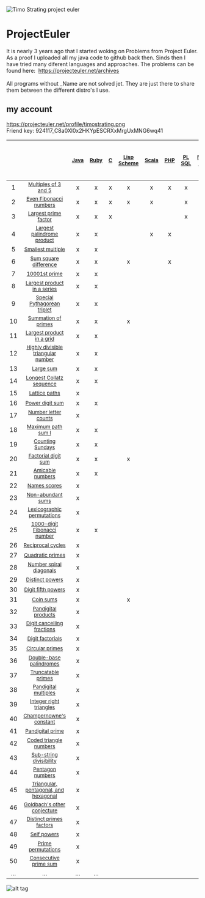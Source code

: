 ![Timo Strating project euler](https://projecteuler.net/profile/timostrating.png)

# ProjectEuler
It is nearly 3 years ago that I started woking on Problems from Project Euler.
As a proof I uploaded all my java code to github back then.
Sinds then I have tried many diferent languages and approaches.
The problems can be found here:  https://projecteuler.net/archives <br/>
   <br/>
All programs without _Name are not solved jet. They are just there to share them between the different distro's I use.

## my account 
https://projecteuler.net/profile/timostrating.png <br/>
Friend key: 924117_C8a0Xl0x2HKYpESCRXxMrgUxMNG6wq41

<!--                                                                                                    Java    Ruby    C       Lisp Scheme     Scala     PHP     PL SQL     Mathe- matica     Rust     Kotlin     Lua    -->
|       |                                                                                             | <sup> [Java](https://github.com/timostrating/ProjectEuler/tree/master/java) </sup> | <sup> [Ruby](https://github.com/timostrating/ProjectEuler/tree/master/ruby)  </sup> | <sup> [C](https://github.com/timostrating/ProjectEuler/tree/master/c) </sup> | <sup> [Lisp Scheme](https://github.com/timostrating/ProjectEuler/tree/master/lisp) </sup> | <sup> [Scala](https://github.com/timostrating/ProjectEuler/tree/master/scala) </sup> | <sup> [PHP](https://github.com/timostrating/ProjectEuler/tree/master/php) </sup> | <sup> [PL SQL](https://github.com/timostrating/ProjectEuler/tree/master/sql) </sup> | <sup> [Mathe- matica](https://github.com/timostrating/ProjectEuler/tree/master/mathematica) </sup> | <sup> [Rust](https://github.com/timostrating/ProjectEuler/tree/master/rust) </sup> | <sup> [Kotlin](https://github.com/timostrating/ProjectEuler/tree/master/kotlin) </sup> | <sup> [Lua](https://github.com/timostrating/ProjectEuler/tree/master/lua) </sup> | <sup> [Haskell](https://github.com/timostrating/ProjectEuler/tree/master/haskell), </sup> <sup> [Bash](https://github.com/timostrating/ProjectEuler/tree/master/bash), </sup> <sup> [Brainfuck](https://github.com/timostrating/ProjectEuler/tree/master/brainfuck), </sup>  <sup> [Go](https://github.com/timostrating/ProjectEuler/tree/master/go), </sup> <sup> [Lolcode](https://github.com/timostrating/ProjectEuler/tree/master/lolcode), </sup> <sup> ... </sup> 
| :-:   | :-:                                                                                         | :-:   | :-:   | :-:   | :-:           | :-:     | :-:   | :-:      | :-:             | :-:    | :-:      | :-:   | :-: |
|     1 | <sub> [Multiples of 3 and 5](https://projecteuler.net/problem=1) </sub>                     | x     | x     | x     | x             | x       | x     | x        | x               | x      | x        | x     | ... |
|     2 | <sub> [Even Fibonacci numbers](https://projecteuler.net/problem=2) </sub>                   | x     | x     | x     | x             | x       |       | x        | x               | x      | x        | x     | ... |
|     3 | <sub> [Largest prime factor](https://projecteuler.net/problem=3) </sub>                     | x     | x     | x     |               |         |       | x        | x               | x      | x        |       | ... |
|     4 | <sub> [Largest palindrome product](https://projecteuler.net/problem=4) </sub>               | x     | x     |       |               | x       | x     |          | x               |        | x        |       | ... |
|     5 | <sub> [Smallest multiple](https://projecteuler.net/problem=5) </sub>                        | x     | x     |       |               |         |       |          | x               |        |          |       | ... |
|     6 | <sub> [Sum square difference](https://projecteuler.net/problem=6) </sub>                    | x     | x     |       | x             |         | x     |          | x               |        | x        |       | ... |
|     7 | <sub> [10001st prime](https://projecteuler.net/problem=7) </sub>                            | x     | x     |       |               |         |       |          | x               |        |          |       | ... |
|     8 | <sub> [Largest product in a series](https://projecteuler.net/problem=8) </sub>              | x     | x     |       |               |         |       |          | x               |        |          |       | ... |
|     9 | <sub> [Special Pythagorean triplet](https://projecteuler.net/problem=9) </sub>              | x     | x     |       |               |         |       |          |                 |        |          |       | ... |
|    10 | <sub> [Summation of primes](https://projecteuler.net/problem=10) </sub>                     | x     | x     |       | x             |         |       |          | x               |        |          |       | ... |
|    11 | <sub> [Largest product in a grid](https://projecteuler.net/problem=11) </sub>               | x     | x     |       |               |         |       |          |                 |        |          |       | ... |
|    12 | <sub> [Highly divisible triangular number](https://projecteuler.net/problem=12) </sub>      | x     | x     |       |               |         |       |          | x               |        |          |       | ... |
|    13 | <sub> [Large sum](https://projecteuler.net/problem=13) </sub>                               | x     | x     |       |               |         |       |          |                 |        |          |       | ... |
|    14 | <sub> [Longest Collatz sequence](https://projecteuler.net/problem=14) </sub>                | x     | x     |       |               |         |       |          |                 |        |          |       | ... |
|    15 | <sub> [Lattice paths](https://projecteuler.net/problem=15) </sub>                           | x     |       |       |               |         |       |          |                 |        |          |       | ... |
|    16 | <sub> [Power digit sum](https://projecteuler.net/problem=16) </sub>                         | x     | x     |       |               |         |       |          |                 |        |          |       | ... |
|    17 | <sub> [Number letter counts](https://projecteuler.net/problem=17) </sub>                    | x     |       |       |               |         |       |          |                 |        |          |       | ... |
|    18 | <sub> [Maximum path sum I](https://projecteuler.net/problem=18) </sub>                      | x     | x     |       |               |         |       |          |                 |        |          |       | ... |
|    19 | <sub> [Counting Sundays](https://projecteuler.net/problem=19) </sub>                        | x     | x     |       |               |         |       |          |                 |        |          |       | ... |
|    20 | <sub> [Factorial digit sum](https://projecteuler.net/problem=20) </sub>                     | x     | x     |       | x             |         |       |          | x               |        |          |       | ... |
|    21 | <sub> [Amicable numbers](https://projecteuler.net/problem=21) </sub>                        | x     | x     |       |               |         |       |          |                 |        |          |       | ... |
|    22 | <sub> [Names scores](https://projecteuler.net/problem=22) </sub>                            | x     |       |       |               |         |       |          |                 |        |          |       | ... |
|    23 | <sub> [Non-abundant sums](https://projecteuler.net/problem=23) </sub>                       | x     |       |       |               |         |       |          |                 |        |          |       | ... |
|    24 | <sub> [Lexicographic permutations](https://projecteuler.net/problem=24) </sub>              | x     |       |       |               |         |       |          |                 |        |          |       | ... |
|    25 | <sub> [1000-digit Fibonacci number](https://projecteuler.net/problem=25) </sub>             | x     | x     |       |               |         |       |          | x               |        |          |       | ... |
|    26 | <sub> [Reciprocal cycles](https://projecteuler.net/problem=26) </sub>                       | x     |       |       |               |         |       |          |                 |        |          |       | ... |
|    27 | <sub> [Quadratic primes](https://projecteuler.net/problem=27) </sub>                        | x     |       |       |               |         |       |          |                 |        |          |       | ... |
|    28 | <sub> [Number spiral diagonals](https://projecteuler.net/problem=28) </sub>                 | x     |       |       |               |         |       |          |                 |        |          |       | ... |
|    29 | <sub> [Distinct powers](https://projecteuler.net/problem=29) </sub>                         | x     |       |       |               |         |       |          |                 |        |          |       | ... |
|    30 | <sub> [Digit fifth powers](https://projecteuler.net/problem=30) </sub>                      | x     |       |       |               |         |       |          |                 |        |          |       | ... |
|    31 | <sub> [Coin sums](https://projecteuler.net/problem=31) </sub>                               | x     |       |       | x             |         |       |          |                 |        |          |       | ... |
|    32 | <sub> [Pandigital products](https://projecteuler.net/problem=32) </sub>                     | x     |       |       |               |         |       |          |                 |        |          |       | ... |
|    33 | <sub> [Digit cancelling fractions](https://projecteuler.net/problem=33) </sub>              | x     |       |       |               |         |       |          |                 |        |          |       | ... |
|    34 | <sub> [Digit factorials](https://projecteuler.net/problem=34) </sub>                        | x     |       |       |               |         |       |          |                 |        |          |       | ... |
|    35 | <sub> [Circular primes](https://projecteuler.net/problem=35) </sub>                         | x     |       |       |               |         |       |          |                 |        |          |       | ... |
|    36 | <sub> [Double-base palindromes](https://projecteuler.net/problem=36) </sub>                 | x     |       |       |               |         |       |          |                 |        |          |       | ... |
|    37 | <sub> [Truncatable primes](https://projecteuler.net/problem=37) </sub>                      | x     |       |       |               |         |       |          |                 |        |          |       | ... |
|    38 | <sub> [Pandigital multiples](https://projecteuler.net/problem=38) </sub>                    | x     |       |       |               |         |       |          |                 |        |          |       | ... |
|    39 | <sub> [Integer right triangles](https://projecteuler.net/problem=39) </sub>                 | x     |       |       |               |         |       |          |                 |        |          |       | ... |
|    40 | <sub> [Champernowne's constant](https://projecteuler.net/problem=40) </sub>                 | x     |       |       |               |         |       |          |                 |        |          |       | ... |
|    41 | <sub> [Pandigital prime](https://projecteuler.net/problem=41) </sub>                        | x     |       |       |               |         |       |          |                 |        |          |       | ... |
|    42 | <sub> [Coded triangle numbers](https://projecteuler.net/problem=42) </sub>                  | x     |       |       |               |         |       |          |                 |        |          |       | ... |
|    43 | <sub> [Sub-string divisibility](https://projecteuler.net/problem=43) </sub>                 | x     |       |       |               |         |       |          |                 |        |          |       | ... |
|    44 | <sub> [Pentagon numbers](https://projecteuler.net/problem=44) </sub>                        | x     |       |       |               |         |       |          |                 |        |          |       | ... |
|    45 | <sub> [Triangular, pentagonal, and hexagonal](https://projecteuler.net/problem=45) </sub>   | x     |       |       |               |         |       |          |                 |        |          |       | ... |
|    46 | <sub> [Goldbach's other conjecture](https://projecteuler.net/problem=46) </sub>             | x     |       |       |               |         |       |          |                 |        |          |       | ... |
|    47 | <sub> [Distinct primes factors](https://projecteuler.net/problem=47) </sub>                 | x     |       |       |               |         |       |          | x               |        |          |       | ... |
|    48 | <sub> [Self powers](https://projecteuler.net/problem=48) </sub>                             | x     |       |       |               |         |       |          | x               |        |          |       | ... |
|    49 | <sub> [Prime permutations](https://projecteuler.net/problem=49) </sub>                      | x     |       |       |               |         |       |          |                 |        |          |       | ... |
|    50 | <sub> [Consecutive prime sum](https://projecteuler.net/problem=50) </sub>                   | x     |       |       |               |         |       |          |                 |        |          |       | ... |
|   ... | ...                                                                                         | ...   | ...   |       |               |         |       |          |                 |        |          |       | ... |

![alt tag](https://raw.githubusercontent.com/timostrating/ProjectEuler/master/ProjectEuler-Dashboard.png)

